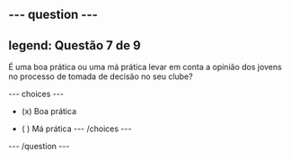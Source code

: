 --- question ---
---
legend: Questão 7 de 9
---

É uma boa prática ou uma má prática levar em conta a opinião dos jovens no processo de tomada de decisão no seu clube?

--- choices ---
- (x) Boa prática

- ( ) Má prática
--- /choices ---

--- /question ---

